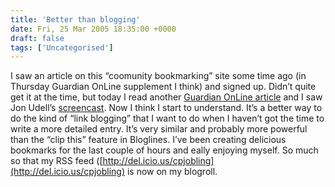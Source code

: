 ```yaml
---
title: 'Better than blogging'
date: Fri, 25 Mar 2005 18:35:00 +0000
draft: false
tags: ['Uncategorised']
---
```


I saw an article on this “coomunity bookmarking” site some time ago (in Thursday Guardian OnLine supplement I think) and signed up. Didn’t quite get it at the time, but today I read another [Guardian OnLine article](http://www.guardian.co.uk/online/story/0,,1444090,00.html) and I saw Jon Udell’s [screencast](http://weblog.infoworld.com/udell/2005/03/14.html#a1194). Now I think I start to understand. It’s a better way to do the kind of “link blogging” that I want to do when I haven’t got the time to write a more detailed entry. It’s very similar and probably more powerful than the “clip this” feature in Bloglines. I’ve been creating delicious bookmarks for the last couple of hours and eally enjoying myself. So much so that my RSS feed ([http://del.icio.us/cpjobling](http://del.icio.us/cpjobling) is now on my blogroll.